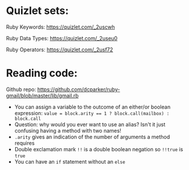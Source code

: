 Quizlet sets:
============

Ruby Keywords: <https://quizlet.com/_2uscwh>

Ruby Data Types: <https://quizlet.com/_2useu0>

Ruby Operators: <https://quizlet.com/_2usf72>

Reading code:
============

Github repo: <https://github.com/dcparker/ruby-gmail/blob/master/lib/gmail.rb>

- You can assign a variable to the outcome of an either/or boolean expression: <code>value = block.arity == 1 ? block.call(mailbox) : block.call</code>
- Question: why would you ever want to use an alias? Isn't it just confusing having a method with two names!
- <code>.arity</code> gives an indication of the number of arguments a method requires
- Double exclamation mark <code>!!</code> is a double boolean negation so <code>!!true</code> is <code>true</code>
- You can have an <code>if</code> statement without an <code>else</code>